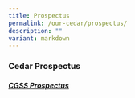 ```yaml
---
title: Prospectus
permalink: /our-cedar/prospectus/
description: ""
variant: markdown
---
```

### Cedar Prospectus 
##### [CGSS Prospectus](/files/Prospectus/cgssprospectus.pdf)